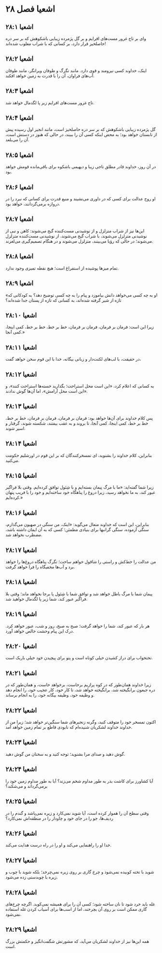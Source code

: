 # اشعیا فصل ۲۸

## اشعیا ۲۸:۱
وای بر تاج غرور مست‌های افرایم و بر گل پژمرده زیبایی باشکوهش که بر سر دره حاصلخیز قرار دارد، بر کسانی که با شراب مغلوب شده‌اند!

## اشعیا ۲۸:۲
اینک، خداوند کسی نیرومند و قوی دارد. مانند تگرگ و طوفان ویرانگر، مانند طوفان آب‌های فراوان، آن را با قدرت به زمین خواهد افکند.

## اشعیا ۲۸:۳
تاج غرور مست‌های افرایم زیر پا لگدمال خواهد شد.

## اشعیا ۲۸:۴
گل پژمرده زیبایی باشکوهش که بر سر دره حاصلخیز است، مانند انجیر اول رسیده پیش از تابستان خواهد بود؛ به محض اینکه کسی آن را ببیند، در حالی که هنوز در دستش است، آن را می‌بلعد.

## اشعیا ۲۸:۵
در آن روز، خداوند قادر مطلق تاجی زیبا و دیهیمی باشکوه برای باقی‌مانده قومش خواهد بود.

## اشعیا ۲۸:۶
او روح عدالت برای کسی که در داوری می‌نشیند و منبع قدرت برای کسانی که نبرد را در دروازه برمی‌گردانند، خواهد بود.

## اشعیا ۲۸:۷
این‌ها نیز از شراب متزلزل و از نوشیدنی مست‌کننده گیج می‌شوند: کاهن و نبی از نوشیدنی متزلزل می‌شوند، با شراب گیج می‌شوند، از نوشیدنی مست‌کننده متزلزل می‌شوند؛ در حالی که رؤیا می‌بینند، متزلزل می‌شوند و در هنگام تصمیم‌گیری می‌لغزند.

## اشعیا ۲۸:۸
تمام میزها پوشیده از استفراغ است؛ هیچ نقطه تمیزی وجود ندارد.

## اشعیا ۲۸:۹
«او به چه کسی می‌خواهد دانش بیاموزد و پیام را به چه کسی توضیح دهد؟ به کودکانی که تازه از شیر گرفته شده‌اند، به کسانی که تازه از پستان جدا شده‌اند؟

## اشعیا ۲۸:۱۰
زیرا این است: فرمان بر فرمان، فرمان بر فرمان، خط بر خط، خط بر خط، کمی اینجا، کمی آنجا.»

## اشعیا ۲۸:۱۱
در حقیقت، با لب‌های لکنت‌دار و زبانی بیگانه، خدا با این قوم سخن خواهد گفت،

## اشعیا ۲۸:۱۲
به کسانی که اعلام کرد، «این است محل استراحت؛ بگذارید خسته‌ها استراحت کنند»، و «این است محل آرامش»، اما آن‌ها گوش ندادند.

## اشعیا ۲۸:۱۳
پس کلام خداوند برای آن‌ها خواهد بود: فرمان بر فرمان، فرمان بر فرمان، خط بر خط، خط بر خط، کمی اینجا، کمی آنجا، تا بروند و به عقب بیفتند، شکسته شوند، گرفتار و اسیر شوند.

## اشعیا ۲۸:۱۴
بنابراین، کلام خداوند را بشنوید، ای تمسخرکنندگان که بر این قوم در اورشلیم حکومت می‌کنید.

## اشعیا ۲۸:۱۵
زیرا شما گفته‌اید: «ما با مرگ پیمان بسته‌ایم و با شِئول توافق کرده‌ایم. وقتی بلا فراگیر عبور کند، به ما نخواهد رسید، زیرا دروغ را پناهگاه خود ساخته‌ایم و خود را با فریب پنهان کرده‌ایم.»

## اشعیا ۲۸:۱۶
بنابراین، این است که خداوند متعال می‌گوید: «اینک، من سنگی در صهیون می‌گذارم، سنگی آزموده، سنگی گرانبها برای بنیادی مطمئن؛ کسی که به آن ایمان داشته باشد، مضطرب نخواهد شد.

## اشعیا ۲۸:۱۷
من عدالت را خط‌کش و راستی را شاقول خواهم ساخت؛ تگرگ پناهگاه دروغ‌ها را خواهد برد و آب‌ها مخفیگاه را فرا خواهد گرفت.

## اشعیا ۲۸:۱۸
پیمان شما با مرگ باطل خواهد شد و توافق شما با شِئول پا برجا نخواهد ماند؛ وقتی بلا فراگیر عبور کند، شما زیر پا لگدمال خواهید شد.

## اشعیا ۲۸:۱۹
هر بار که عبور کند، شما را خواهد گرفت؛ صبح به صبح، روز و شب، عبور خواهد کرد. درک این پیام وحشت خالص خواهد آورد.

## اشعیا ۲۸:۲۰
تختخواب برای دراز کشیدن خیلی کوتاه است و پتو برای پیچیدن خود خیلی باریک است.

## اشعیا ۲۸:۲۱
زیرا خداوند همان‌طور که در کوه پرازیم برخاست، برخواهد خاست، و همان‌طور که در دره جبعون برانگیخته شد، برانگیخته خواهد شد، تا کار خود، کار عجیب خود، را انجام دهد و وظیفه خود، وظیفه بیگانه خود، را به انجام برساند.

## اشعیا ۲۸:۲۲
اکنون تمسخر خود را متوقف کنید، وگرنه زنجیرهای شما سنگین‌تر خواهد شد؛ زیرا من از خداوند خداوند لشکریان شنیده‌ام که نابودی قاطع بر تمام زمین خواهد آمد.

## اشعیا ۲۸:۲۳
گوش دهید و صدای مرا بشنوید؛ توجه کنید و به سخنان من گوش دهید.

## اشعیا ۲۸:۲۴
آیا کشاورز برای کاشت بذر به طور مداوم شخم می‌زند؟ آیا به طور مداوم زمین خود را برمی‌گرداند و می‌شکند؟

## اشعیا ۲۸:۲۵
وقتی سطح آن را هموار کرده است، آیا شوید نمی‌کارد و زیره نمی‌پاشد و گندم را در ردیف‌ها، جو را در جای خود و چاودار را در منطقه‌اش نمی‌کارد؟

## اشعیا ۲۸:۲۶
خدا او را راهنمایی می‌کند و او را در راه درست هدایت می‌کند.

## اشعیا ۲۸:۲۷
شوید با تخته کوبیده نمی‌شود و چرخ گاری بر روی زیره نمی‌چرخد؛ بلکه شوید با چوب و زیره با چوبدستی زده می‌شود.

## اشعیا ۲۸:۲۸
غله باید خرد شود تا نان ساخته شود؛ کسی آن را برای همیشه نمی‌کوبد. اگرچه چرخ‌های گاری ممکن است بر روی آن بچرخند، اما از اسب‌ها برای آسیاب کردن غله استفاده نمی‌شود.

## اشعیا ۲۸:۲۹
همه این‌ها نیز از خداوند لشکریان می‌آید، که مشورتش شگفت‌انگیز و حکمتش بزرگ است.
